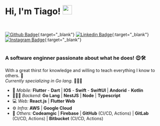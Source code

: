 # Hi, I'm Tiago! <img src="https://media.giphy.com/media/hvRJCLFzcasrR4ia7z/giphy.gif" width="30" >
<br>

[![Github Badge](https://img.shields.io/badge/-Github-000?style=flat-square&logo=Github&logoColor=white&link=https://github.com/joaopaulolndev)](https://github.com/tigosante){:target="_blank"}
[![Linkedin Badge](https://img.shields.io/badge/-LinkedIn-blue?style=flat-square&logo=Linkedin&logoColor=white&link=https://www.linkedin.com/in/joaopaulolndev/)](https://www.linkedin.com/in/tigosante/){:target="_blank"}
[![Instagram Badge](https://img.shields.io/badge/-Instagram-%23E4405F?style=flat-square&logo=instagram&logoColor=white&link=https://github.com/joaopaulolndev)](https://www.instagram.com/tigosante/){:target="_blank"}
<br>
<br>

### **A software enginner passionate about what he does!** 😍🛠️

With a great thirst for knowledge and willing to teach everything I know to others. 🧠
<br>
*Currently specializing in Go lang.* 👨🏻‍💻

- 📱 *Mobile:* **Flutter** - **Dart** | **IOS** - **Swift** - **SwiftUI** | **Andorid** - **Kotlin**
- 👨🏻‍💻 *Backend:* **Go Lang** | **NestJS** | **Node** | **Typescript**
- 💻 *Web:* **React.js** | **Flutter Web**
- ⚙️ *Infra:* **AWS** | **Google Cloud**
- 🔵 *Others:* **Codeamgic** | **Firebase** | **GitHub** (CI/CD, Actions) | **GitLab** (CI/CD, Actions) | **Bitbucket** (CI/CD, Actions)

